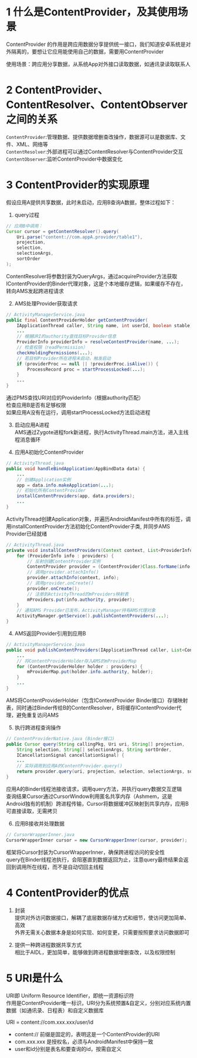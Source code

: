 
# 1 什么是ContentProvider，及其使用场景
ContentProvider 的作用是跨应用数据分享提供统一接口，我们知道安卓系统是对外隔离的，要想让它应用能使用自己的数据，需要用ContentProvider  

使用场景：跨应用分享数据，从系统App对外接口读取数据，如通讯录读取联系人 


# 2 ContentProvider、ContentResolver、ContentObserver之间的关系
`ContentProvider`:管理数据、提供数据增删查改操作，数据源可以是数据库、文件、XML、网络等  
`ContentResolver`:外部进程可以通过ContentResolver与ContentProvider交互  
`ContentObserver`:监听ContentProvider中数据变化

# 3 ContentProvider的实现原理

假设应用A提供共享数据，此时未启动，应用B查询A数据，整体过程如下：  
1. query过程  
```java
// 应用B中调用：
Cursor cursor = getContentResolver().query(
    Uri.parse("content://com.appA.provider/table1"), 
    projection, 
    selection, 
    selectionArgs, 
    sortOrder
);
```
ContentResolver将参数封装为QueryArgs，通过acquireProvider方法获取IContentProvider的Binder代理对象，这是个本地缓存逻辑，如果缓存不存在，转向AMS发起跨进程请求  

2. AMS处理Provider获取请求  
```java
// ActivityManagerService.java
public final ContentProviderHolder getContentProvider(
    IApplicationThread caller, String name, int userId, boolean stable) {
    ...
    // 根据URI的authority查找目标Provider信息
    ProviderInfo providerInfo = resolveContentProvider(name, ...);
    // 检查权限（readPermission）
    checkHoldingPermissions(...);
    // 若目标Provider所在进程未启动，触发启动
    if (providerProc == null || !providerProc.isAlive()) {
        ProcessRecord proc = startProcessLocked(...);
    }
    ...
}
```

通过PMS查找URI对应的ProviderInfo（根据authority匹配）  
检查应用B是否有足够权限  
如果应用A没有在运行，调用startProcessLocked方法启动进程  

3. 启动应用A进程  
AMS通过Zygote进程fork新进程，执行ActivityThread.main方法，进入主线程消息循环  

4. 应用A初始化ContentProvider  
```java
// ActivityThread.java
public void handleBindApplication(AppBindData data) {
    ...
    // 创建Application实例
    app = data.info.makeApplication(...);
    // 初始化所有ContentProvider
    installContentProviders(app, data.providers);
    ...
}
```

ActivityThread创建Application对象，并遍历AndroidManifest中所有的<provider>标签，调用installContentProvider方法初始化ContentProvider子类, 并同步AMS Provider已经就绪

```java
// ActivityThread.java
private void installContentProviders(Context context, List<ProviderInfo> providers) {
    for (ProviderInfo info : providers) {
        // 反射创建ContentProvider实例
        ContentProvider provider = (ContentProvider)Class.forName(info.name).newInstance();
        // 调用provider.attachInfo()
        provider.attachInfo(context, info);
        // 调用provider.onCreate()
        provider.onCreate();
        // 注册到ActivityThread的mProviders映射表
        mProviders.put(info.authority, provider);
    }
    // 通知AMS Provider已发布，ActivityManager持有AMS代理对象
    ActivityManager.getService().publishContentProviders(...);
}
```
4. AMS返回Provider引用到应用B  
```java
// ActivityManagerService.java
public void publishContentProviders(IApplicationThread caller, List<ContentProviderHolder> providers) {
    ...
    // 将ContentProviderHolder存入AMS的mProviderMap
    for (ContentProviderHolder holder : providers) {
        mProviderMap.put(holder.info.authority, holder);
    }
    ...
}
```
AMS将ContentProviderHolder（包含IContentProvider Binder接口）存储映射表，同时通过Binder传给B的ContentResolver，B将缓存IContentProvider代理，避免重复访问AMS  

5. 执行跨进程查询操作  
```java
// ContentProviderNative.java (Binder接口)
public Cursor query(String callingPkg, Uri uri, String[] projection, 
    String selection, String[] selectionArgs, String sortOrder, 
    ICancellationSignal cancellationSignal) {
    ...
    // 实际调用到应用A的ContentProvider.query()
    return provider.query(uri, projection, selection, selectionArgs, sortOrder);
}
```
应用A的Binder线程池接收请求，调用query方法，并执行query数据交互逻辑  
查询结果Cursor通过CursorWindow利用匿名共享内存（Ashmem，这是Android独有的机制）跨进程传输，Cursor将数据缓冲区映射到共享内存，应用B可直接读取，无需拷贝  

6. 应用B接收并处理数据  
```java
// CursorWrapperInner.java
CursorWrapperInner cursor = new CursorWrapperInner(cursor, provider);
```
框架将Cursor封装为CursorWrapperInner，确保跨进程访问的安全性  
query在Binder线程池执行，会阻塞直到数据返回为止，注意query最终结果会返回到调用所在线程，而不是自动切回主线程  

# 4 ContentProvider的优点
1. 封装  
提供对外访问数据接口，解耦了底层数据存储方式和细节，使访问更加简单、高效  
外界无需关心数据本身是如何实现、如何变更，只需要按照要求访问数据即可  

2. 提供一种跨进程数据共享方式  
相比于AIDL，更加简单，能够做到跨进程数据增删查改，以及权限控制

# 5 URI是什么
URI即 Uniform Resource Identifier，即统一资源标识符  
作用是ContentProvider唯一标识，URI分为系统预置&自定义，分别对应系统内置数据（如通讯录、日程表）和自定义数据库  

URI = content://com.xxx.xxx/user/id

- content:// 前缀是固定的，表明这是一个ContentProvider的URI  
- com.xxx.xxx 是授权名，必须与AndroidManifest中保持一致
- user和id分别是表名和要查询的id，按需自定义
